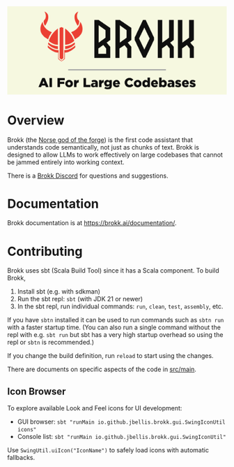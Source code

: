 <p align="center">
  <img src="docs/brokk.png" alt="Brokk – the forge god" width="600">
</p>

# Overview

Brokk (the [Norse god of the forge](https://en.wikipedia.org/wiki/Brokkr))
is the first code assistant that understands code semantically, not just
as chunks of text.  Brokk is designed to allow LLMs to work effectively
on large codebases that cannot be jammed entirely into working context.

There is a [Brokk Discord](https://discord.gg/QjhQDK8kAj) for questions and suggestions.

# Documentation

Brokk documentation is at https://brokk.ai/documentation/.

# Contributing

Brokk uses sbt (Scala Build Tool) since it has a Scala component. To build Brokk,
1. Install sbt (e.g. with sdkman)
2. Run the sbt repl: `sbt` (with JDK 21 or newer)
3. In the sbt repl, run individual commands: `run`, `clean`, `test`, `assembly`, etc.

If you have `sbtn` installed it can be used to run commands such as `sbtn run` with a faster startup time.
(You can also run a single command without the repl with e.g. `sbt run` but sbt has a very high
startup overhead so using the repl or `sbtn` is recommended.)

If you change the build definition, run `reload` to start using the changes.

There are documents on specific aspects of the code in [src/main](https://github.com/BrokkAi/brokk/tree/master/src/main).

## Icon Browser

To explore available Look and Feel icons for UI development:
- GUI browser: `sbt "runMain io.github.jbellis.brokk.gui.SwingIconUtil icons"`
- Console list: `sbt "runMain io.github.jbellis.brokk.gui.SwingIconUtil"`

Use `SwingUtil.uiIcon("IconName")` to safely load icons with automatic fallbacks.
